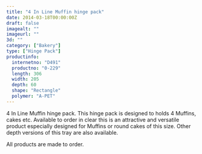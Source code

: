 ```yaml
---
title: "4 In Line Muffin hinge pack"
date: 2014-03-18T00:00:00Z
draft: false
imagealt: ""
imageurl: ""
3d: ""
category: ["Bakery"]
type: ["Hinge Pack"]
productinfo:
  internetno: "D491"
  productno: "0-229"
  length: 306
  width: 205
  depth: 60
  shape: "Rectangle"
  polymer: "A-PET"
---
```

4 In Line Muffin hinge pack. This hinge pack is designed to holds 4 Muffins, cakes etc. Available to order in clear this is an attractive and versatile product especially designed for Muffins or round cakes of this size. Other depth versions of this tray are also available.

All products are made to order.